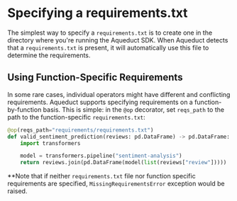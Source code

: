 # Specifying a requirements.txt

The simplest way to specify a `requirements.txt` is to create one in the directory where you're running the Aqueduct SDK. When Aqueduct detects that a `requirements.txt` is present, it will automatically use this file to determine the requirements.

## Using Function-Specific Requirements

In some rare cases, individual operators might have different and conflicting requirements. Aqueduct supports specifying requirements on a function-by-function basis. This is simple: in the `@op` decorator, set `reqs_path` to the path to the function-specific `requirements.txt`:

```python
@op(reqs_path="requirements/requirements.txt")
def valid_sentiment_prediction(reviews: pd.DataFrame) -> pd.DataFrame:
    import transformers

    model = transformers.pipeline("sentiment-analysis")
    return reviews.join(pd.DataFrame(model(list(reviews["review"]))))
```

**Note that if neither `requirements.txt` file nor function specific requirements are specified, `MissingRequirementsError` exception would be raised.
